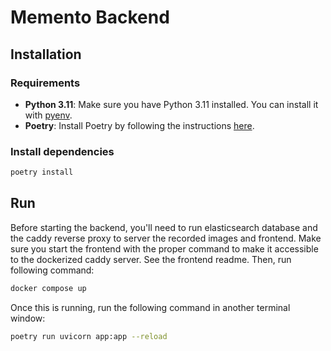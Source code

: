 # Memento Backend

## Installation

### Requirements

- **Python 3.11**: Make sure you have Python 3.11 installed. You can install it with [pyenv](https://github.com/pyenv/pyenv?tab=readme-ov-file#installation).
- **Poetry**: Install Poetry by following the instructions [here](https://python-poetry.org/docs/#installation).

### Install dependencies

```bash
poetry install
```

## Run

Before starting the backend, you'll need to run elasticsearch database and the caddy reverse proxy to server the
recorded images and frontend. Make sure you start the frontend with the proper command to make it accessible to
the dockerized caddy server. See the frontend readme. Then, run following command:

```bash
docker compose up
```

Once this is running, run the following command in another terminal window:

```bash
poetry run uvicorn app:app --reload
```
